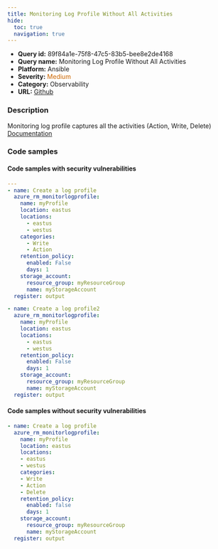 ```yaml
---
title: Monitoring Log Profile Without All Activities
hide:
  toc: true
  navigation: true
---
```


<style>
  .highlight .hll {
    background-color: #ff171742;
  }
  .md-content {
    max-width: 1100px;
    margin: 0 auto;
  }
</style>

-   **Query id:** 89f84a1e-75f8-47c5-83b5-bee8e2de4168
-   **Query name:** Monitoring Log Profile Without All Activities
-   **Platform:** Ansible
-   **Severity:** <span style="color:#C60">Medium</span>
-   **Category:** Observability
-   **URL:** [Github](https://github.com/Checkmarx/kics/tree/master/assets/queries/ansible/azure/monitoring_log_profile_without_all_activities)

### Description
Monitoring log profile captures all the activities (Action, Write, Delete)<br>
[Documentation](https://docs.ansible.com/ansible/latest/collections/azure/azcollection/azure_rm_monitorlogprofile_module.html)

### Code samples
#### Code samples with security vulnerabilities
```yaml title="Positive test num. 1 - yaml file" hl_lines="9 21"
---
- name: Create a log profile
  azure_rm_monitorlogprofile:
    name: myProfile
    location: eastus
    locations:
      - eastus
      - westus
    categories:
      - Write
      - Action
    retention_policy:
      enabled: False
      days: 1
    storage_account:
      resource_group: myResourceGroup
      name: myStorageAccount
  register: output

- name: Create a log profile2
  azure_rm_monitorlogprofile:
    name: myProfile
    location: eastus
    locations:
      - eastus
      - westus
    retention_policy:
      enabled: False
      days: 1
    storage_account:
      resource_group: myResourceGroup
      name: myStorageAccount
  register: output

```


#### Code samples without security vulnerabilities
```yaml title="Negative test num. 1 - yaml file"
- name: Create a log profile
  azure_rm_monitorlogprofile:
    name: myProfile
    location: eastus
    locations:
    - eastus
    - westus
    categories:
    - Write
    - Action
    - Delete
    retention_policy:
      enabled: false
      days: 1
    storage_account:
      resource_group: myResourceGroup
      name: myStorageAccount
  register: output

```
